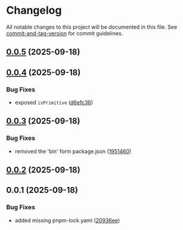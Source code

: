 # Changelog

All notable changes to this project will be documented in this file. See [commit-and-tag-version](https://github.com/absolute-version/commit-and-tag-version) for commit guidelines.

## [0.0.5](https://github.com/uboness/xjson/compare/v0.0.4...v0.0.5) (2025-09-18)

## [0.0.4](https://github.com/uboness/xjson/compare/v0.0.3...v0.0.4) (2025-09-18)


### Bug Fixes

* exposed `isPrimitive` ([d6efc36](https://github.com/uboness/xjson/commit/d6efc367346fbb6b42fc0134f19446b54ec934fb))

## [0.0.3](https://github.com/uboness/xjson/compare/v0.0.2...v0.0.3) (2025-09-18)


### Bug Fixes

* removed the 'bin' form package.json ([1951460](https://github.com/uboness/xjson/commit/19514603fef50e22be1e342290b49ecd425cc592))

## [0.0.2](https://github.com/uboness/xjson/compare/v0.0.1...v0.0.2) (2025-09-18)

## 0.0.1 (2025-09-18)


### Bug Fixes

* added missing pnpm-lock.yaml ([20936ee](https://github.com/uboness/xjson/commit/20936eee9d792adb410ff82f28fad028b2299135))
